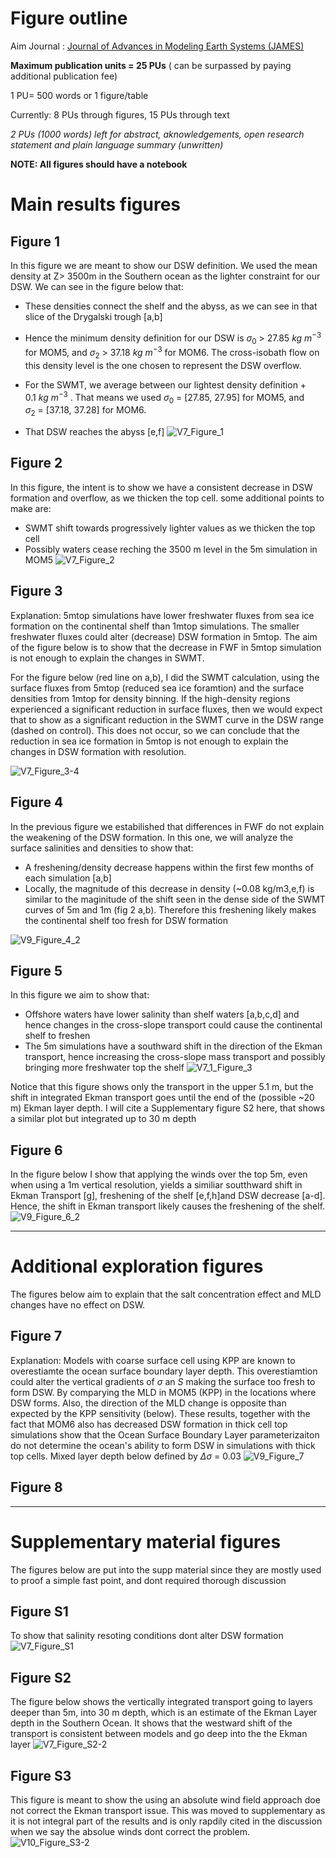 # Figure outline

Aim Journal : [Journal of Advances in Modeling Earth Systems (JAMES)](https://agupubs.onlinelibrary.wiley.com/journal/19422466/journal-metrics)

**Maximum publication units = 25 PUs**  ( can be surpassed by paying additional publication fee)

1 PU= 500 words or 1 figure/table

Currently: 8 PUs through figures, 15 PUs through text

_2 PUs (1000 words) left for abstract, aknowledgements, open research statement and plain language summary (unwritten)_




**NOTE: All figures should have a notebook**
# Main results figures

## Figure 1 
In this figure we are meant to show our DSW definition. We used the mean density at Z> 3500m in the Southern ocean as the lighter constraint for our DSW. We can see in the figure below that:
- These densities connect the shelf and the abyss, as we can see in that slice of the Drygalski trough [a,b]

- Hence the minimum density definition for our DSW is $\sigma_0\ >\ 27.85\ kg \ m^{-3}$ for MOM5, and  $\sigma_2\ >\ 37.18\ kg \ m^{-3}$ for MOM6. The cross-isobath flow on this density level is the one chosen to represent the DSW overflow.
- For the SWMT, we average between our lightest density definition + $0.1\  kg \ m^{-3}$ . That means we used
$\sigma_0\ =\ [27.85,\ 27.95]$ for MOM5, and $\sigma_2\ =\ [37.18,\ 37.28]$ for MOM6.
- That DSW  reaches the abyss [e,f]
![V7_Figure_1](https://github.com/user-attachments/assets/a9525ec2-0186-43e7-9363-e9039e84bd8b)


## Figure 2
In this figure, the intent is to show we have a consistent decrease in DSW formation and overflow, as we thicken the top cell. some additional points to make are:

- SWMT shift towards progressively lighter values as we thicken the top cell
- Possibly waters cease reching the 3500 m level in the 5m simulation in MOM5
![V7_Figure_2](https://github.com/user-attachments/assets/1d359bfd-3fcf-41b8-8477-8ffb3fe5bf5d)


## Figure 3
Explanation: 5mtop simulations have lower freshwater fluxes from sea ice formation on the continental shelf than 1mtop simulations. The smaller freshwater fluxes could alter (decrease) DSW formation in 5mtop. The aim of the figure below is to show that the decrease in FWF in 5mtop simulation is not enough to explain the changes in SWMT.

For the figure below (red line on a,b), I did the SWMT calculation, using the surface fluxes from 5mtop (reduced sea ice foramtion) and the surface densities from 1mtop for density binning. If the high-density regions experienced a significant reduction in surface fluxes, then we would expect that to show as a significant reduction in the SWMT curve in the DSW range (dashed on control). This does not occur, so we can conclude that the reduction in sea ice formation in 5mtop is not enough to explain the changes in DSW formation with resolution.

![V7_Figure_3-4](https://github.com/user-attachments/assets/00b7ae19-7ea0-4f6f-b0e9-d036158bb7b0)

## Figure 4
In the previous figure we estabilished that differences in FWF do not explain the weakening of the DSW formation. In this one, we will analyze the surface salinities and densities to show that:
- A freshening/density decrease happens within the first few months of each simulation [a,b]
- Locally, the magnitude of this decrease in density (~0.08 kg/m3,e,f) is similar to the maginitude of the shift seen in the dense side of the SWMT curves of 5m and 1m (fig 2 a,b). Therefore this freshening likely makes the continental shelf too fresh for DSW formation


![V9_Figure_4_2](https://github.com/user-attachments/assets/cfa241be-3545-4317-9d4b-279368a31f9c)

## Figure 5

In this figure we aim to show that:
- Offshore waters have lower salinity than shelf waters [a,b,c,d] and hence changes in the cross-slope transport could cause the continental shelf to freshen
- The 5m simulations have a southward shift in the direction of the Ekman transport, hence increasing the cross-slope mass transport and possibly bringing more freshwater top the shelf
![V7_1_Figure_3](https://github.com/user-attachments/assets/b975a5da-c95e-4347-a76f-2d2762f544ff)

  
Notice that this figure shows only the transport in the upper 5.1 m, but the shift in integrated Ekman transport goes until the end of the (possible ~20 m) Ekman layer depth. I will cite a Supplementary figure S2 here, that shows a similar plot but integrated up to 30 m depth

## Figure 6
In the figure below I show that applying the winds over the top 5m, even when using a 1m vertical resolution, yields a similiar soutthward shift in Ekman Transport [g], freshening of the shelf [e,f,h]and DSW decrease [a-d]. Hence, the shift in Ekman transport likely causes the freshening of the shelf.
![V9_Figure_6_2](https://github.com/user-attachments/assets/f400ed51-f501-4d5a-b594-361104e983db)
___
# Additional exploration figures
The figures below aim to explain that the salt concentration effect and MLD changes have no effect on DSW.

## Figure 7
Explanation: Models with coarse surface cell using KPP are known to overestiamte the ocean surface boundary layer depth. This overestiamtion could alter the vertical gradients of $\sigma$ an $S$ making the surface too fresh to form DSW. By comparying the MLD in MOM5 (KPP) in the locations where DSW forms. Also, the direction of the MLD change is opposite than expected by the KPP sensitivity (below). These results, together with the fact that MOM6 also has decreased DSW formation  in thick cell top simulations show that the Ocean Surface Boundary Layer parameterizaiton do not determine the ocean's ability to form DSW in simulations with thick top cells. Mixed layer depth below defined by $\Delta \sigma\ =\ 0.03$
![V9_Figure_7](https://github.com/user-attachments/assets/ca5e8fcd-552e-4094-83ac-bfa717c7a12e)

## Figure 8
____
# Supplementary material figures
The figures below are put into the supp material since they are mostly used to proof a simple fast point, and dont required thorough discussion
## Figure S1
To show that salinity resoting conditions dont alter DSW formation
![V7_Figure_S1](https://github.com/user-attachments/assets/76bed3c1-02b5-434a-9bfd-54464eb45b84)

## Figure S2
The figure below shows the vertically integrated transport going to layers deeper than 5m, into 30 m depth, which is an estimate of the Ekman Layer depth in the Southern Ocean. It shows that the westward shift of the transport is consistent between models and go deep into the the Ekman layer
![V7_Figure_S2-2](https://github.com/user-attachments/assets/9d597a2c-d5b2-41e9-8432-aea3813507ee)

## Figure S3
This figure is meant to show the using an absolute wind field approach doe not correct the Ekman transport issue. This was moved to supplementary as it is not integral part of the results and is only rapdily cited in the discussion when we say the absolue winds dont correct the problem.
![V10_Figure_S3-2](https://github.com/user-attachments/assets/a2b5a594-879a-45ee-8822-7a847f40f8da)




